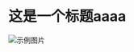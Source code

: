 # 这是一个标题aaaa
![示例图片](C:\Users\v_xinkemeng\Desktop\Uauto\markdownfile\md_2025-9\00003_副本\qrcode.png)
